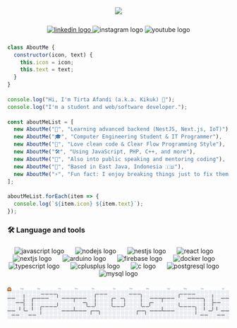<div align="center">
  <img height="150" src="https://media3.giphy.com/media/v1.Y2lkPTc5MGI3NjExM3dtdm55N243ZzBhY3B4ZDl4bjdmN2N0ZW16NHdrYmxlNW5zN2pmcCZlcD12MV9pbnRlcm5hbF9naWZfYnlfaWQmY3Q9Zw/78XCFBGOlS6keY1Bil/giphy.gif"  />
</div>

###

<div align="center">
  <a href="https://www.linkedin.com/in/tirta-afandi" target="_blank">
    <img src="https://img.shields.io/static/v1?message=LinkedIn&logo=linkedin&label=&color=0077B5&logoColor=white&labelColor=&style=for-the-badge" height="19" alt="linkedin logo"  />
  </a>
  <img src="https://img.shields.io/static/v1?message=Instagram&logo=instagram&label=&color=E4405F&logoColor=white&labelColor=&style=for-the-badge" height="19" alt="instagram logo"  />
  <img src="https://img.shields.io/static/v1?message=Youtube&logo=youtube&label=&color=FF0000&logoColor=white&labelColor=&style=for-the-badge" height="19" alt="youtube logo"  />
</div>

###
```js
class AboutMe {
  constructor(icon, text) {
    this.icon = icon;
    this.text = text;
  }
}

console.log("Hi, I'm Tirta Afandi (a.k.a. Kikuk) 👋");
console.log("I'm a student and web/software developer.");

const aboutMeList = [
  new AboutMe("🌱", "Learning advanced backend (NestJS, Next.js, IoT)"),
  new AboutMe("🎓", "Computer Engineering Student & IT Programmer"),
  new AboutMe("🧠", "Love clean code & Clear Flow Programming Style"),
  new AboutMe("🛠️", "Using JavaScript, PHP, C++, and more"),
  new AboutMe("🎤", "Also into public speaking and mentoring coding"),
  new AboutMe("📍", "Based in East Java, Indonesia 🇮🇩"),
  new AboutMe("⚡", "Fun fact: I enjoy breaking things just to fix them better"),
];

aboutMeList.forEach(item => {
  console.log(`${item.icon} ${item.text}`);
});

```
###

<h3 align="left">🛠 Language and tools</h3>

###

<div align="center">
  <img src="https://cdn.jsdelivr.net/gh/devicons/devicon/icons/javascript/javascript-original.svg" height="31px" alt="javascript logo"  />
  <img width="17px" />
  <img src="https://cdn.jsdelivr.net/gh/devicons/devicon/icons/nodejs/nodejs-original.svg" height="31px" alt="nodejs logo"  />
  <img width="17px" />
  <img src="https://cdn.jsdelivr.net/gh/devicons/devicon/icons/nestjs/nestjs-original.svg" height="31px" alt="nestjs logo"  />
  <img width="17px" />
  <img src="https://cdn.jsdelivr.net/gh/devicons/devicon/icons/react/react-original.svg" height="31px" alt="react logo"  />
  <img width="17px" />
  <img src="https://cdn.jsdelivr.net/gh/devicons/devicon/icons/nextjs/nextjs-original.svg" height="31px" alt="nextjs logo"  />
  <img width="17px" />
  <img src="https://cdn.jsdelivr.net/gh/devicons/devicon/icons/arduino/arduino-original.svg" height="31px" alt="arduino logo"  />
  <img width="17px" />
  <img src="https://cdn.jsdelivr.net/gh/devicons/devicon/icons/firebase/firebase-plain-wordmark.svg" height="31px" alt="firebase logo"  />
  <img width="17px" />
  <img src="https://cdn.jsdelivr.net/gh/devicons/devicon/icons/docker/docker-plain-wordmark.svg" height="31px" alt="docker logo"  />
  <img width="17px" />
  <img src="https://cdn.jsdelivr.net/gh/devicons/devicon/icons/typescript/typescript-original.svg" height="31px" alt="typescript logo"  />
  <img width="17px" />
  <img src="https://cdn.jsdelivr.net/gh/devicons/devicon/icons/cplusplus/cplusplus-original.svg" height="31px" alt="cplusplus logo"  />
  <img width="17px" />
  <img src="https://cdn.jsdelivr.net/gh/devicons/devicon/icons/c/c-original.svg" height="31px" alt="c logo"  />
  <img width="17px" />
  <img src="https://cdn.jsdelivr.net/gh/devicons/devicon/icons/postgresql/postgresql-original.svg" height="31px" alt="postgresql logo"  />
  <img width="17px" />
  <img src="https://cdn.jsdelivr.net/gh/devicons/devicon/icons/mysql/mysql-original.svg" height="31px" alt="mysql logo"  />
</div>

###

<picture>
  <source media="(prefers-color-scheme: dark)" srcset="https://raw.githubusercontent.com/kikukafandi/kikukafandi/output/pacman-contribution-graph-dark.svg">
  <source media="(prefers-color-scheme: light)" srcset="https://raw.githubusercontent.com/kikukafandi/kikukafandi/output/pacman-contribution-graph.svg">
  <img alt="pacman contribution graph" src="https://raw.githubusercontent.com/kikukafandi/kikukafandi/output/pacman-contribution-graph.svg">
</picture>

###